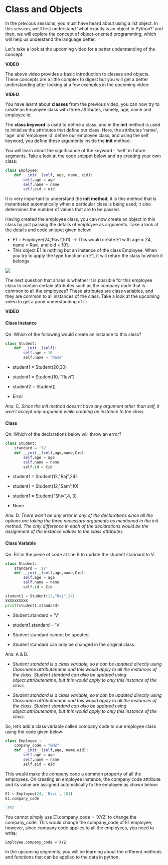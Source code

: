 # Class and Objects

In the previous sessions, you must have heard about using a list object. In this session, we'll first understand 'what exactly is an object in Python?' and then, we will explore the concept of object-oriented programming, which will help us understand the language better.

Let's take a look at the upcoming video for a better understanding of the concept:

**VIDEO**

The above video provides a basic introduction to classes and objects. These concepts are a little complex to digest but you will get a better understanding after looking at a few examples in the upcoming video:

**VIDEO**

You have learnt about **classes** from the previous video, you can now try to create an Employee class with three attributes, namely, age, name and employee id.

The **class keyword** is used to define a class, and in the **__init__** method is used to initialise the attributes that define our class. Here, the attributes 'name', 'age' and 'employee id' define our employee class, and using the self keyword, you define these arguments inside the **__init__** method.

You will learn about the significance of the keyword - 'self' in future segments. Take a look at the code snippet below and try creating your own class:

```python
class Employee:
    def __init__(self, age, name, eid): 
        self.age = age
        self.name = name
        self.eid = eid
```

It is very important to understand the **init method**, it is this method that is instantiated automatically when a particular class is being used; it also determines the number of values that are to be passed.  

Having created the employee class, you can now create an object in this class by just passing the details of employee as arguments. Take a look at the details and code snippet given below:

- E1 = Employee(24,'Ravi',101)  → This would create E1 with age = 24, name = Ravi, and eid = 101.
- This object E1 is nothing but an instance of the class Employee. When you try to apply the type function on E1, it will return the class to which it belongs.

**![](https://lh6.googleusercontent.com/CTMspFIRZ13HDYie0oV-3Si425_lzE23hyVaglhhXLXLqeo70SfBS32qdrZVPhiW-e72FEseUqrOIsJqrPe19DEntWWgBPta674pT1MhqWu5xDAIoHsKoINaQFtTR-VfJF3lf7hC)**

The next question that arises is whether it is possible for this employee class to contain certain attributes such as the company code that is common to all the employees? These attributes are class variables, and they are common to all instances of the class. Take a look at the upcoming video to get a good understanding of it:

**VIDEO**



#### Class Instance

Qn: Which of the following would create an instance to this class?

```python
class Student:
    def __init__(self):
        self.age = 10
        self.name = "Name"
```

- student1 = Student(20,30)

- student1 = Student(10, "Ravi")

- student2 = Student()

- Error

Ans: C. *Since the init method doesn’t have any argument other than self, it won’t accept any argument while creating an instance to the class.*



#### Class

Qn: Which of the declarations below will throw an error?

```python
class Student:
    standard = 'IV'
    def __init__(self,age,name,Cid):
        self.age = age
        self.name = name
        self.id = Cid
```

- student1 = Student(12,"Raj",24)

- student1 = Student(12,"Sam",10)

- student1 = Student("Shiv",4, 3)

- None

Ans: D. *There won’t be any error in any of the declarations since all the options are taking the three necessary arguments as mentioned in the init method. The only difference in each of the declarations would be the assignment of the instance values to the class attributes.*



#### Class Variable

Qn: Fill in the piece of code at line 9 to update the student standard to V.

```python
class Student:
    standard = 'IV'
    def __init__(self,age,name,Cid):
        self.age = age
        self.name = name
        self.id = Cid

student1 = Student(12,"Raj",24)
XXXXXXXXXX
print(student1.standard)
```

- Student.standard = 'V'

- student1.standard = 'V'

- Student standard cannot be updated.

- Student standard can only be changed in the original class.

Ans: A & B.

- *Student standard is a class variable, so it can be updated directly using Classname.attributename and this would apply to all the instances of the class. Student standard can also be updated using object.attributename, but this would apply to only this instance of the class.*

- *Student standard is a class variable, so it can be updated directly using Classname.attributename and this would apply to all the instances of the class. Student standard can also be updated using object.attributename, but this would apply to only this instance of the class.*
  
  





So, let’s add a class variable called company code to our employee class using the code given below:

```python
class Employee :
    company_code = "EMZ"
    def __init__(self,age, name,eid):
        self.age = age
        self.name = name
        self.eid = eid
```

This would make the company code a common property of all the employees. On creating an employee instance, the company code attribute and its value are assigned automatically to the employee as shown below:

```python
E1 = Employee(24, 'Ravi', 101)
E1.company_code

'EMZ
```

You cannot simply use E1.company_code = 'XYZ’ to change the company_code. This would change the company_code of E1 employee; however, since company code applies to all the employees, you need to write:

`Employee.company_code ='XYZ'`

In the upcoming segments, you will be learning about the different methods and functions that can be applied to the data in python.


